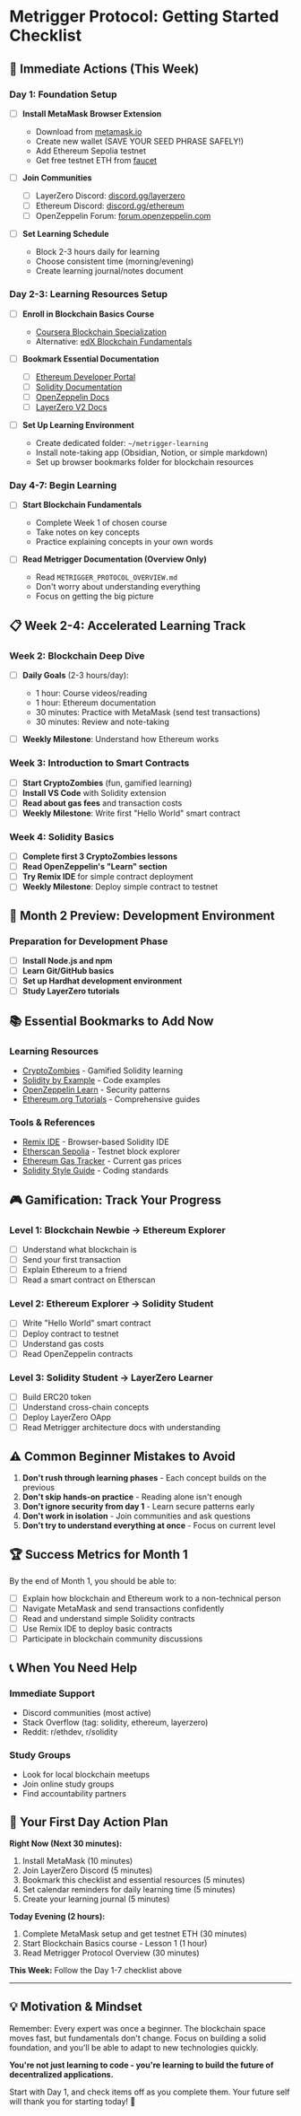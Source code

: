 # Metrigger Protocol: Getting Started Checklist

## 🚀 **Immediate Actions (This Week)**

### **Day 1: Foundation Setup**
- [ ] **Install MetaMask Browser Extension**
  - Download from [metamask.io](https://metamask.io)
  - Create new wallet (SAVE YOUR SEED PHRASE SAFELY!)
  - Add Ethereum Sepolia testnet
  - Get free testnet ETH from [faucet](https://sepoliafaucet.com/)

- [ ] **Join Communities**
  - [ ] LayerZero Discord: [discord.gg/layerzero](https://discord.gg/layerzero)
  - [ ] Ethereum Discord: [discord.gg/ethereum](https://discord.gg/ethereum)
  - [ ] OpenZeppelin Forum: [forum.openzeppelin.com](https://forum.openzeppelin.com)

- [ ] **Set Learning Schedule**
  - Block 2-3 hours daily for learning
  - Choose consistent time (morning/evening)
  - Create learning journal/notes document

### **Day 2-3: Learning Resources Setup**
- [ ] **Enroll in Blockchain Basics Course**
  - [Coursera Blockchain Specialization](https://www.coursera.org/specializations/blockchain)
  - Alternative: [edX Blockchain Fundamentals](https://www.edx.org/course/blockchain)

- [ ] **Bookmark Essential Documentation**
  - [ ] [Ethereum Developer Portal](https://ethereum.org/en/developers/)
  - [ ] [Solidity Documentation](https://docs.soliditylang.org/)
  - [ ] [OpenZeppelin Docs](https://docs.openzeppelin.com/)
  - [ ] [LayerZero V2 Docs](https://docs.layerzero.network/v2)

- [ ] **Set Up Learning Environment**
  - Create dedicated folder: `~/metrigger-learning`
  - Install note-taking app (Obsidian, Notion, or simple markdown)
  - Set up browser bookmarks folder for blockchain resources

### **Day 4-7: Begin Learning**
- [ ] **Start Blockchain Fundamentals**
  - Complete Week 1 of chosen course
  - Take notes on key concepts
  - Practice explaining concepts in your own words

- [ ] **Read Metrigger Documentation (Overview Only)**
  - Read `METRIGGER_PROTOCOL_OVERVIEW.md`
  - Don't worry about understanding everything
  - Focus on getting the big picture

## 📋 **Week 2-4: Accelerated Learning Track**

### **Week 2: Blockchain Deep Dive**
- [ ] **Daily Goals** (2-3 hours/day):
  - 1 hour: Course videos/reading
  - 1 hour: Ethereum documentation
  - 30 minutes: Practice with MetaMask (send test transactions)
  - 30 minutes: Review and note-taking

- [ ] **Weekly Milestone**: Understand how Ethereum works

### **Week 3: Introduction to Smart Contracts**
- [ ] **Start CryptoZombies** (fun, gamified learning)
- [ ] **Install VS Code** with Solidity extension
- [ ] **Read about gas fees** and transaction costs
- [ ] **Weekly Milestone**: Write first "Hello World" smart contract

### **Week 4: Solidity Basics**
- [ ] **Complete first 3 CryptoZombies lessons**
- [ ] **Read OpenZeppelin's "Learn" section**
- [ ] **Try Remix IDE** for simple contract deployment
- [ ] **Weekly Milestone**: Deploy simple contract to testnet

## 🎯 **Month 2 Preview: Development Environment**

### **Preparation for Development Phase**
- [ ] **Install Node.js and npm**
- [ ] **Learn Git/GitHub basics**
- [ ] **Set up Hardhat development environment**
- [ ] **Study LayerZero tutorials**

## 📚 **Essential Bookmarks to Add Now**

### **Learning Resources**
- [CryptoZombies](https://cryptozombies.io/) - Gamified Solidity learning
- [Solidity by Example](https://solidity-by-example.org/) - Code examples
- [OpenZeppelin Learn](https://docs.openzeppelin.com/learn/) - Security patterns
- [Ethereum.org Tutorials](https://ethereum.org/en/developers/tutorials/) - Comprehensive guides

### **Tools & References**
- [Remix IDE](https://remix.ethereum.org/) - Browser-based Solidity IDE
- [Etherscan Sepolia](https://sepolia.etherscan.io/) - Testnet block explorer
- [Ethereum Gas Tracker](https://etherscan.io/gastracker) - Current gas prices
- [Solidity Style Guide](https://docs.soliditylang.org/en/latest/style-guide.html) - Coding standards

## 🎮 **Gamification: Track Your Progress**

### **Level 1: Blockchain Newbie → Ethereum Explorer**
- [ ] Understand what blockchain is
- [ ] Send your first transaction
- [ ] Explain Ethereum to a friend
- [ ] Read a smart contract on Etherscan

### **Level 2: Ethereum Explorer → Solidity Student**
- [ ] Write "Hello World" smart contract
- [ ] Deploy contract to testnet
- [ ] Understand gas costs
- [ ] Read OpenZeppelin contracts

### **Level 3: Solidity Student → LayerZero Learner**
- [ ] Build ERC20 token
- [ ] Understand cross-chain concepts
- [ ] Deploy LayerZero OApp
- [ ] Read Metrigger architecture docs with understanding

## ⚠️ **Common Beginner Mistakes to Avoid**

1. **Don't rush through learning phases** - Each concept builds on the previous
2. **Don't skip hands-on practice** - Reading alone isn't enough
3. **Don't ignore security from day 1** - Learn secure patterns early
4. **Don't work in isolation** - Join communities and ask questions
5. **Don't try to understand everything at once** - Focus on current level

## 🏆 **Success Metrics for Month 1**

By the end of Month 1, you should be able to:
- [ ] Explain how blockchain and Ethereum work to a non-technical person
- [ ] Navigate MetaMask and send transactions confidently
- [ ] Read and understand simple Solidity contracts
- [ ] Use Remix IDE to deploy basic contracts
- [ ] Participate in blockchain community discussions

## 📞 **When You Need Help**

### **Immediate Support**
- Discord communities (most active)
- Stack Overflow (tag: solidity, ethereum, layerzero)
- Reddit: r/ethdev, r/solidity

### **Study Groups**
- Look for local blockchain meetups
- Join online study groups
- Find accountability partners

## 🎯 **Your First Day Action Plan**

**Right Now (Next 30 minutes):**
1. Install MetaMask (10 minutes)
2. Join LayerZero Discord (5 minutes)
3. Bookmark this checklist and essential resources (5 minutes)
4. Set calendar reminders for daily learning time (5 minutes)
5. Create your learning journal (5 minutes)

**Today Evening (2 hours):**
1. Complete MetaMask setup and get testnet ETH (30 minutes)
2. Start Blockchain Basics course - Lesson 1 (1 hour)
3. Read Metrigger Protocol Overview (30 minutes)

**This Week:**
Follow the Day 1-7 checklist above

---

## 💡 **Motivation & Mindset**

Remember: Every expert was once a beginner. The blockchain space moves fast, but fundamentals don't change. Focus on building a solid foundation, and you'll be able to adapt to new technologies quickly.

**You're not just learning to code - you're learning to build the future of decentralized applications.**

Start with Day 1, and check items off as you complete them. Your future self will thank you for starting today! 🚀